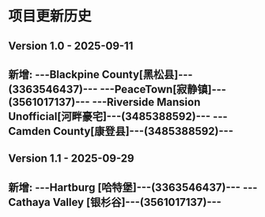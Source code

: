 # 项目更新历史

## Version 1.0 - 2025-09-11

新增:
---Blackpine County[黑松县]---(3363546437)---
---PeaceTown[寂静镇]---(3561017137)---
---Riverside Mansion Unofficial[河畔豪宅]---(3485388592)---
---Camden County[康登县]---(3485388592)---
---

## Version 1.1 - 2025-09-29

新增:
---Hartburg [哈特堡]---(3363546437)---
---Cathaya Valley [银杉谷]---(3561017137)---
---

